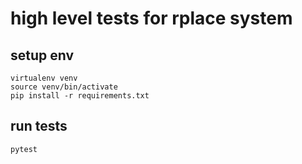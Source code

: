 # high level tests for rplace system

## setup env

```shell
virtualenv venv
source venv/bin/activate
pip install -r requirements.txt
```


## run tests

```shell
pytest
```
